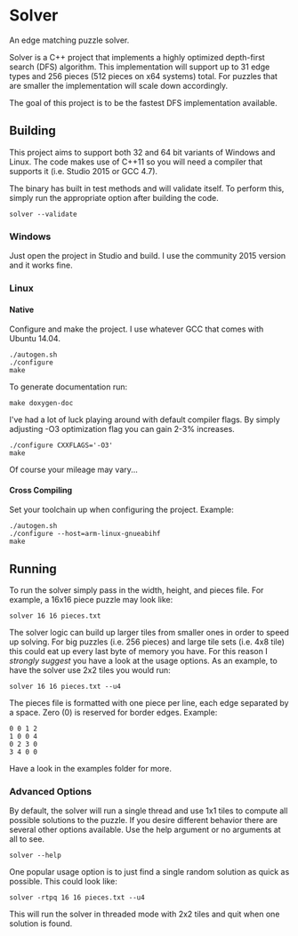 # Solver

An edge matching puzzle solver.

Solver is a C++ project that implements a highly optimized depth-first search (DFS) algorithm. This implementation will support up to 31 edge types and 256 pieces (512 pieces on x64 systems) total. For puzzles that are smaller the implementation will scale down accordingly.

The goal of this project is to be the fastest DFS implementation available.

## Building

This project aims to support both 32 and 64 bit variants of Windows and Linux. The code makes use of C++11 so you will need a compiler that supports it (i.e. Studio 2015 or GCC 4.7).

The binary has built in test methods and will validate itself. To perform this, simply run the appropriate option after building the code.
~~~~
solver --validate
~~~~

### Windows

Just open the project in Studio and build. I use the community 2015 version and it works fine.

### Linux

#### Native

Configure and make the project. I use whatever GCC that comes with Ubuntu 14.04.
~~~~
./autogen.sh
./configure
make
~~~~

To generate documentation run:
~~~~
make doxygen-doc
~~~~

I've had a lot of luck playing around with default compiler flags. By simply adjusting -O3 optimization flag you can gain 2-3% increases.
~~~~
./configure CXXFLAGS='-O3'
make
~~~~

Of course your mileage may vary...

#### Cross Compiling

Set your toolchain up when configuring the project. Example:
~~~~
./autogen.sh
./configure --host=arm-linux-gnueabihf
make
~~~~

## Running

To run the solver simply pass in the width, height, and pieces file. For example, a 16x16 piece puzzle may look like:
~~~~
solver 16 16 pieces.txt
~~~~

The solver logic can build up larger tiles from smaller ones in order to speed up solving. For big puzzles (i.e. 256 pieces) and large tile sets (i.e. 4x8 tile) this could eat up every last byte of memory you have. For this reason I *strongly suggest* you have a look at the usage options. As an example, to have the solver use 2x2 tiles you would run:
~~~~
solver 16 16 pieces.txt --u4
~~~~

The pieces file is formatted with one piece per line, each edge separated by a space. Zero (0) is reserved for border edges. Example:
~~~~
0 0 1 2
1 0 0 4
0 2 3 0
3 4 0 0
~~~~

Have a look in the examples folder for more.

### Advanced Options

By default, the solver will run a single thread and use 1x1 tiles to compute all possible solutions to the puzzle. If you desire different behavior there are several other options available. Use the help argument or no arguments at all to see.
~~~~
solver --help
~~~~

One popular usage option is to just find a single random solution as quick as possible. This could look like:
~~~~
solver -rtpq 16 16 pieces.txt --u4
~~~~

This will run the solver in threaded mode with 2x2 tiles and quit when one solution is found.
